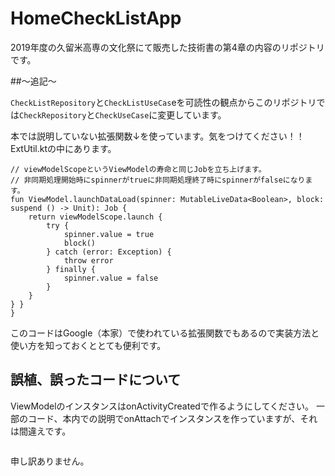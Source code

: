 # HomeCheckListApp

2019年度の久留米高専の文化祭にて販売した技術書の第4章の内容のリポジトリです。

##〜追記〜

`CheckListRepository`と`CheckListUseCas`eを可読性の観点からこのリポジトリでは`CheckRepository`と`CheckUseCase`に変更しています。

本では説明していない拡張関数↓を使っています。気をつけてください！！
ExtUtil.ktの中にあります。
```
// viewModelScopeというViewModelの寿命と同じJobを立ち上げます。
// 非同期処理開始時にspinnerがtrueに非同期処理終了時にspinnerがfalseになります。
fun ViewModel.launchDataLoad(spinner: MutableLiveData<Boolean>, block: suspend () -> Unit): Job {
    return viewModelScope.launch {
        try {
            spinner.value = true
            block()
        } catch (error: Exception) {
            throw error
        } finally {
            spinner.value = false
        }
    }
} }
}
```
このコードはGoogle（本家）で使われている拡張関数でもあるので実装方法と使い方を知っておくととても便利です。


## 誤植、誤ったコードについて

ViewModelのインスタンスはonActivityCreatedで作るようにしてください。
一部のコード、本内での説明でonAttachでインスタンスを作っていますが、それは間違えです。

```

```

申し訳ありません。
